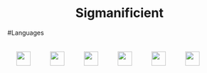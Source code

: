 <div align="center">
    <h1>Sigmanificient</h1>
</div>

#Languages

<style>
    #languages img {
        padding:20px;    
    }
</style>
<div id="languages">
    <img src="https://github.com/Sigmanificient/Sigmanificient/blob/master/languages_icons/python.png" height="32px">
    <img src="https://github.com/Sigmanificient/Sigmanificient/blob/master/languages_icons/html.png" height="32px">
    <img src="https://github.com/Sigmanificient/Sigmanificient/blob/master/languages_icons/css.png" height="32px">
    <img src="https://github.com/Sigmanificient/Sigmanificient/blob/master/languages_icons/php.png" height="32px">
    <img src="https://github.com/Sigmanificient/Sigmanificient/blob/master/languages_icons/sql.png" height="32px">
    <img src="https://github.com/Sigmanificient/Sigmanificient/blob/master/languages_icons/cs.png" height="32px">
</div>

